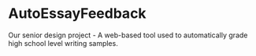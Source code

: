 # AutoEssayFeedback
Our senior design project - A web-based tool used to automatically grade high school level writing samples.
